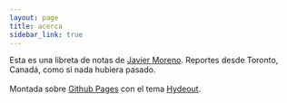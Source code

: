 ```yaml
--- 
layout: page 
title: acerca 
sidebar_link: true 
---
```


<p class="message"> 
Esta es una libreta de notas de <a
href="http://twitter.com/infrahumano">Javier Moreno</a>. Reportes desde Toronto, Canadá, como si nada hubiera pasado. 
<br><br>
Montada sobre <a href="https://pages.github.com/">Github Pages</a> con el tema <a href="https://github.com/fongandrew/hydeout">Hydeout</a>.</p>
